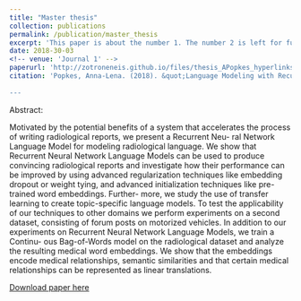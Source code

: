 ```yaml
---
title: "Master thesis"
collection: publications
permalink: /publication/master_thesis
excerpt: 'This paper is about the number 1. The number 2 is left for future work.'
date: 2018-30-03
<!-- venue: 'Journal 1' -->
paperurl: 'http://zotroneneis.github.io/files/thesis_APopkes_hyperlinks.pdf'
citation: 'Popkes, Anna-Lena. (2018). &quot;Language Modeling with Recurrent Neural Networks - Using Transfer Learning to Perform Radiological Sentence Completion.&quot;
  
---
```


Abstract: 

Motivated by the potential benefits of a system that accelerates the process of writing radiological reports, we present a Recurrent Neu- ral Network Language Model for modeling radiological language.  We show that Recurrent Neural Network Language Models can be used to produce convincing radiological reports and investigate how their performance can be improved by using advanced regularization techniques like embedding dropout or weight tying, and advanced initialization techniques like pre-trained word embeddings. Further- more, we study the use of transfer learning to create topic-specific language models. To test the applicability of our techniques to other domains we perform experiments on a second dataset, consisting of forum posts on motorized vehicles. In addition to our experiments on Recurrent Neural Network Language Models, we train a Continu- ous Bag-of-Words model on the radiological dataset and analyze the resulting medical word embeddings. We show that the embeddings encode medical relationships, semantic similarities and that certain medical relationships can be represented as linear translations.

[Download paper here](http://zotroneneis.github.io/files/thesis_APopkes_hyperlinks.pdf)

<!-- Recommended citation: Your Name, You. (2009). "Paper Title Number 1." <i>Journal 1</i>. 1(1). -->
